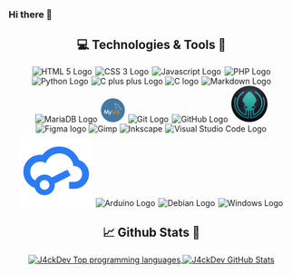 ### Hi there 👋

<div align="center">

## :computer: Technologies & Tools :wrench:

<img alt="HTML 5 Logo" style="margin: 0px 1px;" src="https://img.icons8.com/color/64/000000/html-5.png" title="HTML 5"/>

<img alt="CSS 3 Logo" style="margin: 0px 1px;" src="https://img.icons8.com/color/64/000000/css3.png" title="CSS 3"/>

<img alt="Javascript Logo" style="margin: 0px 1px;" src="https://img.icons8.com/color/64/000000/javascript.png" title="Javascript"/>

<img alt="PHP Logo" style="margin: 0px 1px;" src="https://img.icons8.com/officel/64/000000/php-logo.png" title="PHP"/>

<img alt="Python Logo" style="margin: 0px 1px;" src="https://img.icons8.com/color/64/000000/python.png" title="Python"/>

<img alt="C plus plus Logo" src="https://img.icons8.com/color/64/000000/c-plus-plus-logo.png" title="C++"/>

<img alt="C logo" src="https://img.icons8.com/color/64/000000/c-programming.png" title="C"/>

<img alt="Markdown Logo" style="margin: 0px 1px;" src="https://img.icons8.com/color/64/000000/markdown.png" title="Markdown"/>

<img alt="MariaDB Logo" width="64px" style="margin: 0px 1px;" src="https://mariadb.org/wp-content/themes/twentynineteen-child/icons/logo_seal.svg" title="MariaDB"/>

<img alt="MySQL Logo" width="42px" style="margin: 0px 1px;" src="/media/mysql.png" title="MySQL"/>

<img alt="Git Logo" style="margin: 0px 1px;" src="https://img.icons8.com/color/64/000000/git.png" title="Git"/>

<img alt="GitHub Logo" style="margin: 0px 1px;" src="https://img.icons8.com/fluent/64/000000/github.png" title="GitHub"/>

<img alt="GitKraken Logo" width="64px" style="margin: 0px 1px;" src="media/GitKraken.png" title="GitKraken UI"/>

<img width="64px" alt="Figma logo" src="https://images.ctfassets.net/1khq4uysbvty/2MbBsf9yEw40SMw6gK0Mmg/35f39d41f167b6615bd80517b4b67bcd/1_6XgfDCVn81AYX68Xvd2I-g_2x.png?&w=736" title="Figma">

<img alt="Gimp" src="https://img.icons8.com/fluent/64/000000/gimp.png" title="Gimp"/>

<img alt="Inkscape" src="https://img.icons8.com/color/64/000000/inkscape.png" title="Inkscape"/>

<img alt="Visual Studio Code Logo" style="margin: 0px 1px;" src="https://img.icons8.com/fluent/64/000000/visual-studio-code-2019.png" title="Visual Studio Code"/>

<img alt="EasyEDA Logo" style="margin: 0px 1px;" src="/media/EasyEDA.svg" title="EasyEDA"/>

<img alt="Arduino Logo" style="margin: 0px 1px;" src="https://img.icons8.com/fluent/64/000000/arduino.png" title="Arduino"/>

<img alt="Debian Logo" style="margin: 0px 1px;" src="https://img.icons8.com/color/64/000000/debian.png" title="Debian OS and some derivatives"/>

<img alt="Windows Logo" style="margin: 0px 1px;" src="https://img.icons8.com/color/64/000000/windows-10.png" title="Windows OS"/>

</div>

<div align="center">

## :chart_with_upwards_trend: Github Stats :rocket:

<a href="https://github.com/J4ckDev/J4ckDev">
  <img align="center" src="https://github-readme-stats.vercel.app/api?username=J4ckDev&show_icons=true&line_height=27&count_private=true&title_color=FF8E43&text_color=DFDFDF&icon_color=5EC3FF&bg_color=1E1E1E" alt="J4ckDev Top programming languages"/>
</a>
<a href="https://github.com/J4ckDev/J4ckDev">
  <img align="center" src="https://github-readme-stats.vercel.app/api/top-langs/?username=J4ckDev&langs_count=3&title_color=FF8E43&text_color=DFDFDF&bg_color=1E1E1E" alt="J4ckDev GitHub Stats" />
</a>

</div>
